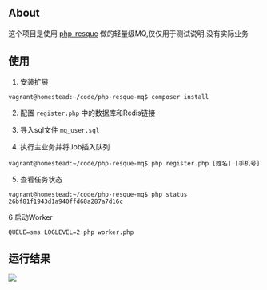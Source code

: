 ## About

这个项目是使用 [php-resque](https://github.com/chrisboulton/php-resque) 做的轻量级MQ,仅仅用于测试说明,没有实际业务

## 使用

1. 安装扩展

```
vagrant@homestead:~/code/php-resque-mq$ composer install
```

2. 配置 `register.php` 中的数据库和Redis链接

3. 导入sql文件 `mq_user.sql`

4. 执行主业务并将Job插入队列

```
vagrant@homestead:~/code/php-resque-mq$ php register.php [姓名] [手机号]
```

5. 查看任务状态

```
vagrant@homestead:~/code/php-resque-mq$ php status 26bf81f1943d1a940ffd68a287a7d16c
```

6 启动Worker

```
QUEUE=sms LOGLEVEL=2 php worker.php
```

## 运行结果

![](https://qiniu.blog.lerzen.com/75ef3010-bd84-11e8-a59d-6d4df176b9c8.gif)